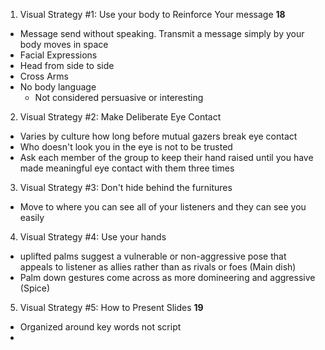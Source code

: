1. Visual Strategy #1: Use your body to Reinforce Your message **18**
  - Message send without speaking. Transmit a message simply by your body moves in space
  - Facial Expressions
  - Head from side to side
  - Cross Arms
  - No body language
    - Not considered persuasive or interesting


2. Visual Strategy #2: Make Deliberate Eye Contact
  - Varies by culture how long before mutual gazers break eye contact
  - Who doesn't look you in the eye is not to be trusted
  - Ask each member of the group to keep their hand raised until you have made meaningful eye contact with them three times

3. Visual Strategy #3: Don't hide behind the furnitures
  - Move to where you can see all of your listeners and they can see you easily

4. Visual Strategy #4: Use your hands
  - uplifted palms suggest a vulnerable or non-aggressive pose that appeals to listener as allies rather than as rivals or foes (Main dish)
  - Palm down gestures come across as more domineering and aggressive (Spice)

5. Visual Strategy #5: How to Present Slides **19**
  - Organized around key words not script
  - 
